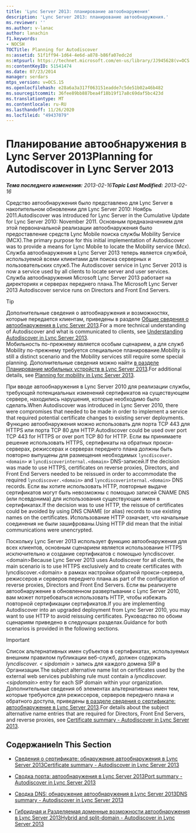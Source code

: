 ```yaml
---
title: 'Lync Server 2013: планирование автообнаружения'
description: 'Lync Server 2013: планирование автообнаружения.'
ms.reviewer: ''
ms.author: v-lanac
author: lanachin
f1.keywords:
- NOCSH
TOCTitle: Planning for Autodiscover
ms:assetid: 51f1ff94-1d64-4e6d-a878-b86fa07edc2d
ms:mtpsurl: https://technet.microsoft.com/en-us/library/JJ945628(v=OCS.15)
ms:contentKeyID: 51541474
ms.date: 07/23/2014
manager: serdars
mtps_version: v=OCS.15
ms.openlocfilehash: e28a6a3a317f063151eadde7c5de51b02a46b482
ms.sourcegitcommit: 36fee89bb887bea4f18b19f17a8c69daf5bc423d
ms.translationtype: MT
ms.contentlocale: ru-RU
ms.lasthandoff: 11/26/2020
ms.locfileid: "49437079"
---
```

# <a name="planning-for-autodiscover-in-lync-server-2013"></a><span data-ttu-id="30294-103">Планирование автообнаружения в Lync Server 2013</span><span class="sxs-lookup"><span data-stu-id="30294-103">Planning for Autodiscover in Lync Server 2013</span></span>

<div data-xmlns="http://www.w3.org/1999/xhtml">

<div class="topic" data-xmlns="http://www.w3.org/1999/xhtml" data-msxsl="urn:schemas-microsoft-com:xslt" data-cs="https://msdn.microsoft.com/">

<div data-asp="https://msdn2.microsoft.com/asp">



</div>

<div id="mainSection">

<div id="mainBody"><span data-ttu-id="30294-104">

<span> </span></span><span class="sxs-lookup"><span data-stu-id="30294-104">

<span> </span></span></span>

<span data-ttu-id="30294-105">_**Тема последнего изменения:** 2013-02-16_</span><span class="sxs-lookup"><span data-stu-id="30294-105">_**Topic Last Modified:** 2013-02-16_</span></span>

<span data-ttu-id="30294-106">Средство автообнаружения было представлено для Lync Server в накопительном обновлении для Lync Server 2010: Ноябрь 2011.</span><span class="sxs-lookup"><span data-stu-id="30294-106">Autodiscover was introduced for Lync Server in the Cumulative Update for Lync Server 2010: November 2011.</span></span> <span data-ttu-id="30294-107">Основным предназначением для этой первоначальной реализации автообнаружения было предоставление средств Lync Mobile поиска службы Mobility Service (MCX).</span><span class="sxs-lookup"><span data-stu-id="30294-107">The primary purpose for this initial implementation of Autodiscover was to provide a means for Lync Mobile to locate the Mobility service (Mcx).</span></span> <span data-ttu-id="30294-108">Служба автообнаружения в Lync Server 2013 теперь является службой, используемой всеми клиентами для поиска серверных и пользовательских служб.</span><span class="sxs-lookup"><span data-stu-id="30294-108">The Autodiscover service in Lync Server 2013 is now a service used by all clients to locate server and user services.</span></span> <span data-ttu-id="30294-109">Служба автообнаружения Microsoft Lync Server 2013 работает на директориях и серверах переднего плана.</span><span class="sxs-lookup"><span data-stu-id="30294-109">The Microsoft Lync Server 2013 Autodiscover service runs on Directors and Front End Servers.</span></span>

<div>


> [!TIP]  
> <span data-ttu-id="30294-110">Дополнительные сведения о автообнаружения и возможностях, которые передается клиентам, приведены в разделе <A href="lync-server-2013-understanding-autodiscover.md">Общие сведения о автообнаружения в Lync Server 2013</A>.</span><span class="sxs-lookup"><span data-stu-id="30294-110">For a more technical understanding of Autodiscover and what is communicated to clients, see <A href="lync-server-2013-understanding-autodiscover.md">Understanding Autodiscover in Lync Server 2013</A>.</span></span><BR><span data-ttu-id="30294-111">Мобильность по-прежнему является особым сценарием, а для служб Mobility по-прежнему требуется специальное планирование.</span><span class="sxs-lookup"><span data-stu-id="30294-111">Mobility is still a distinct scenario and the Mobility services still require some special planning.</span></span> <span data-ttu-id="30294-112">Дополнительные сведения можно найти <A href="lync-server-2013-planning-for-mobility.md">в разделе Планирование мобильных устройств в Lync Server 2013</A>.</span><span class="sxs-lookup"><span data-stu-id="30294-112">For additional details, see <A href="lync-server-2013-planning-for-mobility.md">Planning for mobility in Lync Server 2013</A>.</span></span>



</div>

<span data-ttu-id="30294-113">При вводе автообнаружения в Lync Server 2010 для реализации службы, требующей потенциальных изменений сертификатов на существующем сервере, находились нарушения, которые необходимо было сделать.</span><span class="sxs-lookup"><span data-stu-id="30294-113">When Autodiscover was introduced in Lync Server 2010, there were compromises that needed to be made in order to implement a service that required potential certificate changes to existing server deployments.</span></span> <span data-ttu-id="30294-114">Функцию автообнаружения можно использовать для порта TCP 443 для HTTPS или порта TCP 80 для HTTP.</span><span class="sxs-lookup"><span data-stu-id="30294-114">Autodiscover could be used over port TCP 443 for HTTPS or over port TCP 80 for HTTP.</span></span> <span data-ttu-id="30294-115">Если вы принимаете решение использовать HTTPS, сертификаты на обратных прокси-серверах, режиссерах и серверах переднего плана должны быть повторно выпущены для размещения необходимых `lyncdiscover.<domain>` и `lyncdiscoverinternal.<domain>` DNS-записей.</span><span class="sxs-lookup"><span data-stu-id="30294-115">If the decision was made to use HTTPS, certificates on reverse proxies, Directors, and Front End Servers needed to be reissued in order to accommodate the required `lyncdiscover.<domain>` and `lyncdiscoverinternal.<domain>` DNS records.</span></span> <span data-ttu-id="30294-116">Если вы хотите использовать HTTP, повторные выдаче сертификатов могут быть невозможны с помощью записей CNAME DNS (или псевдонима) для использования существующих имен в сертификатах.</span><span class="sxs-lookup"><span data-stu-id="30294-116">If the decision was to use HTTP, the reissue of certificates could be avoided by using DNS CNAME (or alias) records to use existing names on the certificates.</span></span> <span data-ttu-id="30294-117">Использование HTTP означает, что начальные соединения не были зашифрованы.</span><span class="sxs-lookup"><span data-stu-id="30294-117">Using HTTP did mean that the initial communications were unencrypted.</span></span>

<span data-ttu-id="30294-118">Поскольку Lync Server 2013 использует функцию автообнаружения для всех клиентов, основным сценарием является использование HTTPS исключительно и создание сертификатов с помощью lyncdiscover.\<domain\></span><span class="sxs-lookup"><span data-stu-id="30294-118">Because Lync Server 2013 uses Autodiscover for all clients, the main scenario is to use HTTPS exclusively and to create certificates with lyncdiscover.\<domain\></span></span> <span data-ttu-id="30294-119">в рамках настройки обратной прокси-сервера, режиссеров и серверов переднего плана.</span><span class="sxs-lookup"><span data-stu-id="30294-119">as part of the configuration of reverse proxies, Directors and Front End Servers.</span></span> <span data-ttu-id="30294-120">Если вы реализуете автообнаружение в обновленном развертывании с Lync Server 2010, вам может потребоваться использовать HTTP, чтобы избежать повторной сертификации сертификатов.</span><span class="sxs-lookup"><span data-stu-id="30294-120">If you are implementing Autodiscover into an upgraded deployment from Lync Server 2010, you may want to use HTTP to avoid reissuing certificates.</span></span> <span data-ttu-id="30294-121">Руководство по обоим сценариям приведено в следующих разделах.</span><span class="sxs-lookup"><span data-stu-id="30294-121">Guidance for both scenarios is provided in the following sections.</span></span>

<div>


> [!IMPORTANT]  
> <span data-ttu-id="30294-122">Список альтернативных имен субъектов в сертификатах, используемых внешним правилом публикации веб-служб, должен содержать <EM>lyncdiscover. &lt; sipdomain &gt; </EM> запись для каждого домена SIP в Организации.</span><span class="sxs-lookup"><span data-stu-id="30294-122">The subject alternative name list on certificates used by the external web services publishing rule must contain a <EM>lyncdiscover.&lt;sipdomain&gt;</EM> entry for each SIP domain within your organization.</span></span> <span data-ttu-id="30294-123">Дополнительные сведения об элементах альтернативных имен тем, которые требуются для режиссеров, серверов переднего плана и обратного доступа, приведены <A href="lync-server-2013-certificate-summary-autodiscover.md">в разделе сведения о сертификате: автообнаружение в Lync Server 2013</A>.</span><span class="sxs-lookup"><span data-stu-id="30294-123">For details about the subject alternative name entries that are required for Directors, Front End Servers, and reverse proxies, see <A href="lync-server-2013-certificate-summary-autodiscover.md">Certificate summary - Autodiscover in Lync Server 2013</A>.</span></span>



</div>

<div>

## <a name="in-this-section"></a><span data-ttu-id="30294-124">Содержание</span><span class="sxs-lookup"><span data-stu-id="30294-124">In This Section</span></span>

  - [<span data-ttu-id="30294-125">Сведения о сертификате: обнаружение автообнаружения в Lync Server 2013</span><span class="sxs-lookup"><span data-stu-id="30294-125">Certificate summary - Autodiscover in Lync Server 2013</span></span>](lync-server-2013-certificate-summary-autodiscover.md)

  - [<span data-ttu-id="30294-126">Сводка порта: автообнаружения в Lync Server 2013</span><span class="sxs-lookup"><span data-stu-id="30294-126">Port summary - Autodiscover in Lync Server 2013</span></span>](lync-server-2013-port-summary-autodiscover.md)

  - [<span data-ttu-id="30294-127">Сводка DNS: обнаружение автообнаружения в Lync Server 2013</span><span class="sxs-lookup"><span data-stu-id="30294-127">DNS summary - Autodiscover in Lync Server 2013</span></span>](lync-server-2013-dns-summary-autodiscover.md)

  - [<span data-ttu-id="30294-128">Гибридная и Разделяемая доменные возможности автообнаружения в Lync Server 2013</span><span class="sxs-lookup"><span data-stu-id="30294-128">Hybrid and split-domain - Autodiscover in Lync Server 2013</span></span>](lync-server-2013-hybrid-and-split-domain-autodiscover.md)

<span data-ttu-id="30294-129"></div>

</div>

<span> </span>

</div>

</div>

</span><span class="sxs-lookup"><span data-stu-id="30294-129"></div>

</div>

<span> </span>

</div>

</div>

</span></span></div>

